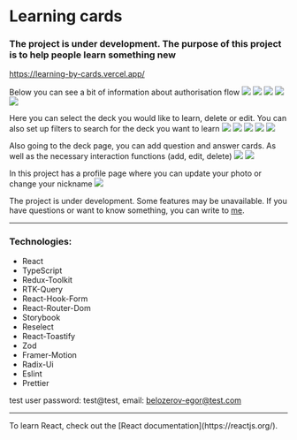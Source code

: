 # Learning cards

### The project is under development. The purpose of this project is to help people learn something new

https://learning-by-cards.vercel.app/

Below you can see a bit of information about authorisation flow
![](src/common/assets/img/signInPage.png)
![](src/common/assets/img/signUpPage.png)
![](src/common/assets/img/forgotPasswordPage.png)
![](src/common/assets/img/checkEmailPage.png)
![](src/common/assets/img/createNewPasswordPage.png)

Here you can select the deck you would like to learn, delete or edit. You can also set up filters to search for the deck you want to learn
![](src/common/assets/img/mainPage.png)
![](src/common/assets/img/addDeck.png)
![](src/common/assets/img/deleteDeck.png)
![](src/common/assets/img/learn1.png)
![](src/common/assets/img/learn2.png)

Also going to the deck page, you can add question and answer cards. As well as the necessary interaction functions (add, edit, delete)
![](src/common/assets/img/deckPage.png)
![](src/common/assets/img/addNewCard.png)

In this project has a profile page where you can update your photo or change your nickname
![](src/common/assets/img/personalInfoPage.png)

The project is under development. Some features may be unavailable.
If you have questions or want to know something, you can write to [me](https://t.me/belozerov_egor).

---

### Technologies:

- React
- TypeScript
- Redux-Toolkit
- RTK-Query
- React-Hook-Form
- React-Router-Dom
- Storybook
- Reselect
- React-Toastify
- Zod
- Framer-Motion
- Radix-Ui
- Eslint
- Prettier

test user password: test@test,
          email: belozerov-egor@test.com

<hr>
To learn React, check out the [React documentation](https://reactjs.org/).
